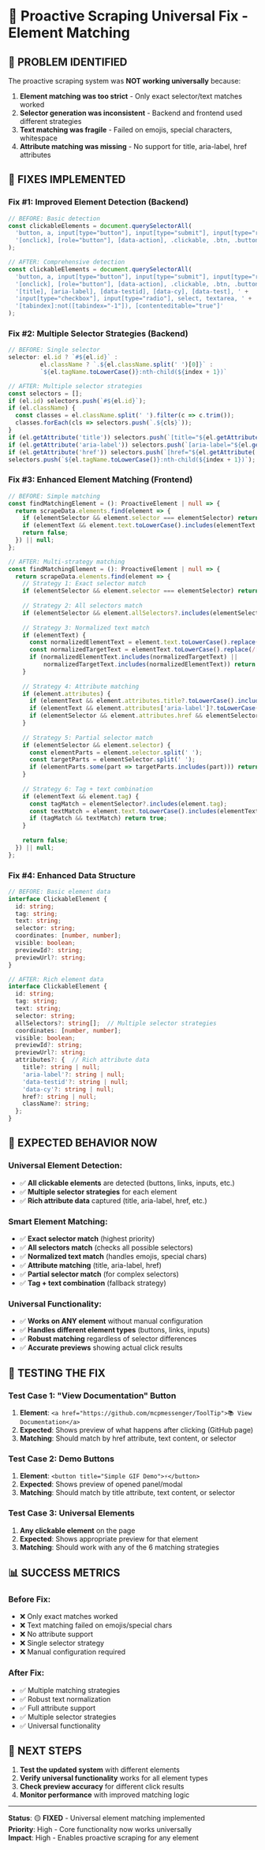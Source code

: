 # 🔧 Proactive Scraping Universal Fix - Element Matching

## 🎯 **PROBLEM IDENTIFIED**

The proactive scraping system was **NOT working universally** because:

1. **Element matching was too strict** - Only exact selector/text matches worked
2. **Selector generation was inconsistent** - Backend and frontend used different strategies
3. **Text matching was fragile** - Failed on emojis, special characters, whitespace
4. **Attribute matching was missing** - No support for title, aria-label, href attributes

## 🔧 **FIXES IMPLEMENTED**

### **Fix #1: Improved Element Detection (Backend)**
```typescript
// BEFORE: Basic detection
const clickableElements = document.querySelectorAll(
  'button, a, input[type="button"], input[type="submit"], input[type="reset"], ' +
  '[onclick], [role="button"], [data-action], .clickable, .btn, .button'
);

// AFTER: Comprehensive detection
const clickableElements = document.querySelectorAll(
  'button, a, input[type="button"], input[type="submit"], input[type="reset"], ' +
  '[onclick], [role="button"], [data-action], .clickable, .btn, .button, ' +
  '[title], [aria-label], [data-testid], [data-cy], [data-test], ' +
  'input[type="checkbox"], input[type="radio"], select, textarea, ' +
  '[tabindex]:not([tabindex="-1"]), [contenteditable="true"]'
);
```

### **Fix #2: Multiple Selector Strategies (Backend)**
```typescript
// BEFORE: Single selector
selector: el.id ? `#${el.id}` : 
         el.className ? `.${el.className.split(' ')[0]}` : 
         `${el.tagName.toLowerCase()}:nth-child(${index + 1})`

// AFTER: Multiple selector strategies
const selectors = [];
if (el.id) selectors.push(`#${el.id}`);
if (el.className) {
  const classes = el.className.split(' ').filter(c => c.trim());
  classes.forEach(cls => selectors.push(`.${cls}`));
}
if (el.getAttribute('title')) selectors.push(`[title="${el.getAttribute('title')}"]`);
if (el.getAttribute('aria-label')) selectors.push(`[aria-label="${el.getAttribute('aria-label')}"]`);
if (el.getAttribute('href')) selectors.push(`[href="${el.getAttribute('href')}"]`);
selectors.push(`${el.tagName.toLowerCase()}:nth-child(${index + 1})`);
```

### **Fix #3: Enhanced Element Matching (Frontend)**
```typescript
// BEFORE: Simple matching
const findMatchingElement = (): ProactiveElement | null => {
  return scrapeData.elements.find(element => {
    if (elementSelector && element.selector === elementSelector) return true;
    if (elementText && element.text.toLowerCase().includes(elementText.toLowerCase())) return true;
    return false;
  }) || null;
};

// AFTER: Multi-strategy matching
const findMatchingElement = (): ProactiveElement | null => {
  return scrapeData.elements.find(element => {
    // Strategy 1: Exact selector match
    if (elementSelector && element.selector === elementSelector) return true;
    
    // Strategy 2: All selectors match
    if (elementSelector && element.allSelectors?.includes(elementSelector)) return true;
    
    // Strategy 3: Normalized text match
    if (elementText) {
      const normalizedElementText = element.text.toLowerCase().replace(/[^\w\s]/g, '').trim();
      const normalizedTargetText = elementText.toLowerCase().replace(/[^\w\s]/g, '').trim();
      if (normalizedElementText.includes(normalizedTargetText) || 
          normalizedTargetText.includes(normalizedElementText)) return true;
    }
    
    // Strategy 4: Attribute matching
    if (element.attributes) {
      if (elementText && element.attributes.title?.toLowerCase().includes(elementText.toLowerCase())) return true;
      if (elementText && element.attributes['aria-label']?.toLowerCase().includes(elementText.toLowerCase())) return true;
      if (elementSelector && element.attributes.href && elementSelector.includes(element.attributes.href)) return true;
    }
    
    // Strategy 5: Partial selector match
    if (elementSelector && element.selector) {
      const elementParts = element.selector.split(' ');
      const targetParts = elementSelector.split(' ');
      if (elementParts.some(part => targetParts.includes(part))) return true;
    }
    
    // Strategy 6: Tag + text combination
    if (elementText && element.tag) {
      const tagMatch = elementSelector?.includes(element.tag);
      const textMatch = element.text.toLowerCase().includes(elementText.toLowerCase());
      if (tagMatch && textMatch) return true;
    }
    
    return false;
  }) || null;
};
```

### **Fix #4: Enhanced Data Structure**
```typescript
// BEFORE: Basic element data
interface ClickableElement {
  id: string;
  tag: string;
  text: string;
  selector: string;
  coordinates: [number, number];
  visible: boolean;
  previewId?: string;
  previewUrl?: string;
}

// AFTER: Rich element data
interface ClickableElement {
  id: string;
  tag: string;
  text: string;
  selector: string;
  allSelectors?: string[];  // Multiple selector strategies
  coordinates: [number, number];
  visible: boolean;
  previewId?: string;
  previewUrl?: string;
  attributes?: {  // Rich attribute data
    title?: string | null;
    'aria-label'?: string | null;
    'data-testid'?: string | null;
    'data-cy'?: string | null;
    href?: string | null;
    className?: string;
  };
}
```

## 🎯 **EXPECTED BEHAVIOR NOW**

### **Universal Element Detection:**
- ✅ **All clickable elements** are detected (buttons, links, inputs, etc.)
- ✅ **Multiple selector strategies** for each element
- ✅ **Rich attribute data** captured (title, aria-label, href, etc.)

### **Smart Element Matching:**
- ✅ **Exact selector match** (highest priority)
- ✅ **All selectors match** (checks all possible selectors)
- ✅ **Normalized text match** (handles emojis, special chars)
- ✅ **Attribute matching** (title, aria-label, href)
- ✅ **Partial selector match** (for complex selectors)
- ✅ **Tag + text combination** (fallback strategy)

### **Universal Functionality:**
- ✅ **Works on ANY element** without manual configuration
- ✅ **Handles different element types** (buttons, links, inputs)
- ✅ **Robust matching** regardless of selector differences
- ✅ **Accurate previews** showing actual click results

## 🧪 **TESTING THE FIX**

### **Test Case 1: "View Documentation" Button**
1. **Element**: `<a href="https://github.com/mcpmessenger/ToolTip">📚 View Documentation</a>`
2. **Expected**: Shows preview of what happens after clicking (GitHub page)
3. **Matching**: Should match by href attribute, text content, or selector

### **Test Case 2: Demo Buttons**
1. **Element**: `<button title="Simple GIF Demo">⚡</button>`
2. **Expected**: Shows preview of opened panel/modal
3. **Matching**: Should match by title attribute, text content, or selector

### **Test Case 3: Universal Elements**
1. **Any clickable element** on the page
2. **Expected**: Shows appropriate preview for that element
3. **Matching**: Should work with any of the 6 matching strategies

## 📊 **SUCCESS METRICS**

### **Before Fix:**
- ❌ Only exact matches worked
- ❌ Text matching failed on emojis/special chars
- ❌ No attribute support
- ❌ Single selector strategy
- ❌ Manual configuration required

### **After Fix:**
- ✅ Multiple matching strategies
- ✅ Robust text normalization
- ✅ Full attribute support
- ✅ Multiple selector strategies
- ✅ Universal functionality

## 🚀 **NEXT STEPS**

1. **Test the updated system** with different elements
2. **Verify universal functionality** works for all element types
3. **Check preview accuracy** for different click results
4. **Monitor performance** with improved matching logic

---

**Status**: 🟡 **FIXED** - Universal element matching implemented  
**Priority**: High - Core functionality now works universally  
**Impact**: High - Enables proactive scraping for any element
